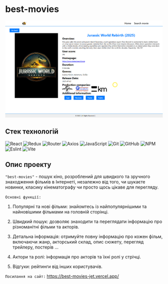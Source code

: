 # best-movies

![best-movies](./assets/best-movies.png)

## Стек технологій

![React](https://img.shields.io/badge/React-20232A?style=for-the-badge&logo=react&logoColor=61DAFB)
![Redux](https://img.shields.io/badge/Redux-593D88?style=for-the-badge&logo=redux&logoColor=white)
![Router](https://img.shields.io/badge/React_Router-CA4245?style=for-the-badge&logo=react-router&logoColor=white)
![Axios](https://img.shields.io/badge/axios-671ddf?&style=for-the-badge&logo=axios&logoColor=white)
![JavaScript](https://img.shields.io/badge/javascript-%23323330.svg?style=for-the-badge&logo=javascript&logoColor=%23F7DF1E)
![Git](https://img.shields.io/badge/git-%23F05033.svg?style=for-the-badge&logo=git&logoColor=white)
![GitHub](https://img.shields.io/badge/github-%23121011.svg?style=for-the-badge&logo=github&logoColor=white)
![NPM](https://img.shields.io/badge/NPM-%23000000.svg?style=for-the-badge&logo=npm&logoColor=white)
![Eslint](https://img.shields.io/badge/eslint-3A33D1?style=for-the-badge&logo=eslint&logoColor=white)
![Vite](https://img.shields.io/badge/Vite-B73BFE?style=for-the-badge&logo=vite&logoColor=FFD62E)

## Опис проекту

`"best-movies"` - пошук кіно, розроблений для швидкого та зручного знаходження фільмів в Інтернеті,
незалежно від того, чи шукаєте новинки, класику кінематографу чи просто щось цікаве для перегляду.

`Основні функції:`

1. Популярні та нові фільми: знайомтесь із найпопулярнішими та найновішими фільмами на головній
   сторінці.

2. Швидкий пошук: дозволяє знаходити та переглядати інформацію про різноманітні фільми та акторів.

3. Детальна інформація: отримуйте повну інформацію про кожен фільм, включаючи жанр, акторський
   склад, опис сюжету, перегляд трейлеру, постерів ...

4. Актори та ролі: інформація про акторів та їхні ролі у стрічці.

5. Відгуки: рейтинги від інших користувачів.

`Посилання на сайт:` https://best-movies-jet.vercel.app/
